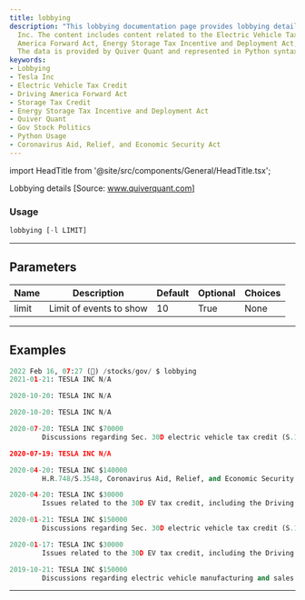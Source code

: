 ```yaml
---
title: lobbying
description: "This lobbying documentation page provides lobbying details for Tesla"
  Inc. The content includes content related to the Electric Vehicle Tax Credit, Driving
  America Forward Act, Energy Storage Tax Incentive and Deployment Act, and more.
  The data is provided by Quiver Quant and represented in Python syntax.
keywords:
- Lobbying
- Tesla Inc
- Electric Vehicle Tax Credit
- Driving America Forward Act
- Storage Tax Credit
- Energy Storage Tax Incentive and Deployment Act
- Quiver Quant
- Gov Stock Politics
- Python Usage
- Coronavirus Aid, Relief, and Economic Security Act
---
```


import HeadTitle from '@site/src/components/General/HeadTitle.tsx';

<HeadTitle title="stocks/gov/lobbying - Reference | OpenBB Terminal Docs" />

Lobbying details [Source: www.quiverquant.com]

### Usage

```python
lobbying [-l LIMIT]
```

---

## Parameters

| Name | Description | Default | Optional | Choices |
| ---- | ----------- | ------- | -------- | ------- |
| limit | Limit of events to show | 10 | True | None |


---

## Examples

```python
2022 Feb 16, 07:27 (🦋) /stocks/gov/ $ lobbying
2021-01-21: TESLA INC N/A

2020-10-20: TESLA INC N/A

2020-10-20: TESLA INC N/A

2020-07-20: TESLA INC $70000
        Discussions regarding Sec. 30D electric vehicle tax credit (S.1094/H.R.2256, the Driving America Forward Act) Sec. 30C alternative fuel infrastructure tax credit(S.3735, Securing America's Clean Fuel Infrastructure Act) Sec. 48 and 25D solar investment tax credit Storage tax credit (S.1142/H.R.2096,Energy Storage Tax Incentive and Deployment Act)

2020-07-19: TESLA INC N/A

2020-04-20: TESLA INC $140000
        H.R.748/S.3548, Coronavirus Aid, Relief, and Economic Security Act

2020-04-20: TESLA INC $30000
        Issues related to the 30D EV tax credit, including the Driving America Forward Act, S. 1094 and H.R. 2256.

2020-01-21: TESLA INC $150000
        Discussions regarding Sec. 30D electric vehicle tax credit (S.1094/H.R.2256, the Driving America Forward Act) Sec. 30C alternative tax credit (H.R.3301, the Taxpayer Certainty and Disaster Tax Relief Act) Sec. 48 and 25D solar investment tax credits (H.R.3961/S.2289, Renewable Energy Extension Act) Storage tax credit (S.1142/H.R.2096,Energy Storage Tax Incentive and Deployment Act)  H.R.1865, Further Consolidated Appropriations Act, 2020

2020-01-17: TESLA INC $30000
        Issues related to the 30D EV tax credit, including the Driving America Forward Act, S. 1094 and H.R. 2256.

2019-10-21: TESLA INC $150000
        Discussions regarding electric vehicle manufacturing and sales policies,charging infrastructure and regulation (S.2302, America's Transportation and Infrastruction Act;H.R.2616/S.674, Clean Corridors Act) Issues impacting autonomous vehicles
```
---
